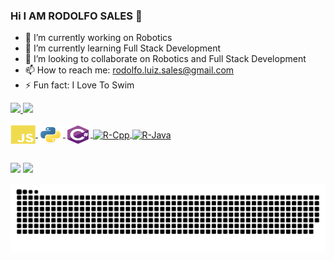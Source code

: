 ### Hi I AM RODOLFO SALES 👋

- 🔭 I’m currently working on Robotics
- 🌱 I’m currently learning Full Stack Development
- 👯 I’m looking to collaborate on Robotics and Full Stack Development
- 📫 How to reach me: rodolfo.luiz.sales@gmail.com
- ⚡ Fun fact: I Love To Swim

<div>
  <a href="https://github.com/RodolfoSales">
  <img height="180em" src="https://github-readme-stats.vercel.app/api?username=RodolfoSales&show_icons=true&theme=dark&include_all_commits=true&count_private=true&"/>
  <img height="180em" src="https://github-readme-stats.vercel.app/api/top-langs/?username=RodolfoSales&layout=compact&&langs_count=3&theme=vision-friendly-dark"/>
</div>
<div style="display: inline_block"><br>
  <img align="center" alt="R-Js" height="30" width="40" src="https://raw.githubusercontent.com/devicons/devicon/master/icons/javascript/javascript-plain.svg">
  <img align="center" alt="R-Python" height="30" width="40" src="https://raw.githubusercontent.com/devicons/devicon/master/icons/python/python-original.svg">
  <img align="center" alt="R-Csharp" height="30" width="40" src="https://raw.githubusercontent.com/devicons/devicon/master/icons/csharp/csharp-original.svg">
  <img align="center" alt="R-Cpp" height="30" width="40" src="https://cdn.jsdelivr.net/gh/devicons/devicon/icons/cplusplus/cplusplus-original.svg">
 <img align="center" alt="R-Java" height="30" width="40" src="https://cdn.jsdelivr.net/gh/devicons/devicon/icons/java/java-original.svg">
</div>
 
  ##

<div> 
  <a href = "mailto:rodolfo.luiz.sales@gmail.com"><img src="https://img.shields.io/badge/-Gmail-%23333?style=for-the-badge&logo=gmail&logoColor=white" target="_blank"></a>
  <a href="https://www.linkedin.com/in/RodolfoSales" target="_blank"><img src="https://img.shields.io/badge/-LinkedIn-%230077B5?style=for-the-badge&logo=linkedin&logoColor=white" target="_blank"></a>
 
  ![Snake animation](https://github.com/RodolfoSales/RodolfoSales/blob/output/github-contribution-grid-snake.svg)
 
 </div>
